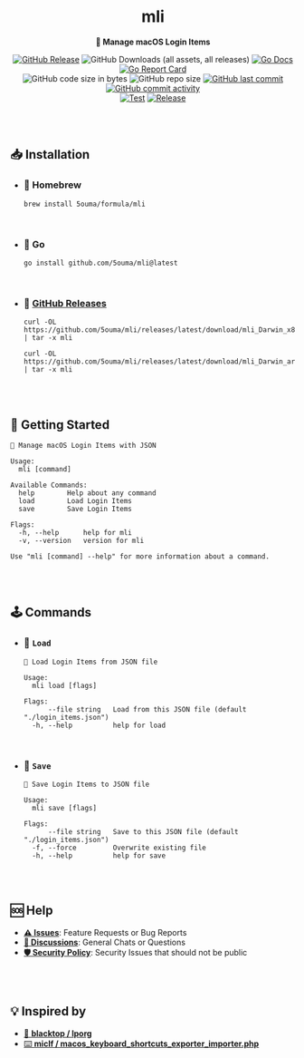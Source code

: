 <h1 align="center">mli</h1>

<div align="center">

**📑 Manage macOS Login Items**

[![GitHub Release](https://img.shields.io/github/v/release/5ouma/mli?style=flat-square)](https://github.com/5ouma/mli/releases)
![GitHub Downloads (all assets, all releases)](https://img.shields.io/github/downloads/5ouma/mli/total?style=flat-square)
[![Go Docs](https://godoc.org/github.com/golang/gddo?status.svg)](https://pkg.go.dev/github.com/5ouma/mli)
[![Go Report Card](https://goreportcard.com/badge/github.com/5ouma/mli?style=flat-square)](https://goreportcard.com/report/github.com/5ouma/mli)
<br />
![GitHub code size in bytes](https://img.shields.io/github/languages/code-size/5ouma/mli?style=flat-square)
![GitHub repo size](https://img.shields.io/github/repo-size/5ouma/mli?style=flat-square)
[![GitHub last commit](https://img.shields.io/github/last-commit/5ouma/mli?style=flat-square)](https://github.com/5ouma/mli/commit/HEAD)
[![GitHub commit activity](https://img.shields.io/github/commit-activity/m/5ouma/mli?style=flat-square)](https://github.com/5ouma/mli/commits/main)
<br />
[![Test](https://img.shields.io/github/actions/workflow/status/5ouma/mli/test.yml?label=test&style=flat-square)](https://github.com/5ouma/mli/actions/workflows/test.yml)
[![Release](https://img.shields.io/github/actions/workflow/status/5ouma/mli/release.yml?label=release&style=flat-square)](https://github.com/5ouma/mli/actions/workflows/release.yml)

</div>

<br /><br />

## 📥 Installation

- ### 🍺 Homebrew

  ```shell
  brew install 5ouma/formula/mli
  ```

<br />

- ### 🐹 Go

  ```shell
  go install github.com/5ouma/mli@latest
  ```

<br />

- ### 🐙 [GitHub Releases](https://github.com/5ouma/mli/releases)

  ```shell
  curl -OL https://github.com/5ouma/mli/releases/latest/download/mli_Darwin_x86_64.tar.gz | tar -x mli
  ```

  ```shell
  curl -OL https://github.com/5ouma/mli/releases/latest/download/mli_Darwin_arm64.tar.gz | tar -x mli
  ```

<br /><br />

## 👟 Getting Started

```shell
📑 Manage macOS Login Items with JSON

Usage:
  mli [command]

Available Commands:
  help        Help about any command
  load        Load Login Items
  save        Save Login Items

Flags:
  -h, --help      help for mli
  -v, --version   version for mli

Use "mli [command] --help" for more information about a command.
```

<br /><br />

## 🕹️ Commands

- ### 📂 `Load`

  ```shell
  📂 Load Login Items from JSON file

  Usage:
    mli load [flags]

  Flags:
        --file string   Load from this JSON file (default "./login_items.json")
    -h, --help          help for load
  ```

<br />

- ### 💾 `Save`

  ```shell
  💾 Save Login Items to JSON file

  Usage:
    mli save [flags]

  Flags:
        --file string   Save to this JSON file (default "./login_items.json")
    -f, --force         Overwrite existing file
    -h, --help          help for save
  ```

<br /><br />

## 🆘 Help

- [**⚠️ Issues**]: Feature Requests or Bug Reports
- [**💬 Discussions**]: General Chats or Questions
- [**🛡️ Security Policy**]: Security Issues that should not be public

[**⚠️ Issues**]: https://github.com/5ouma/mli/issues/new/choose
[**💬 Discussions**]: https://github.com/5ouma/mli/discussions/new/choose
[**🛡️ Security Policy**]: https://github.com/5ouma/mli?tab=security-ov-file

<br /><br />

## 💡 Inspired by

- [🚀 **blacktop / lporg**](https://github.com/blacktop/lporg)
- [⌨️ **miclf / macos_keyboard_shortcuts_exporter_importer.php**](https://gist.github.com/miclf/bf4b0cb6de9ead726197db7ed3d937b5)
